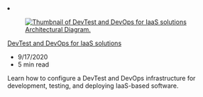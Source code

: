 <!-- This file is automatically generated by build/architectures/build_index.py. Any updates will be lost. -->

<!-- markdownlint-disable MD033 -->

<li class="grid-item item-column" data-categories="DevOps Management and Governance ">
<article class="card">
    <div class="card-header has-margin-bottom-none" aria-hidden="true">
        <figure class="image diagram has-height-175 has-overflow-hidden level">
            <a href="/azure/architecture/solution-ideas/articles/dev-test-iaas"><img src="/azure/architecture/browse/thumbs/dev-test-iaas.png" class="diagram" alt="Thumbnail of DevTest and DevOps for IaaS solutions Architectural Diagram." data-linktype="relative-path"></a>
        </figure>
    </div>
    <div class="card-content">
        <a class="card-content-title has-margin-top-none" href="/azure/architecture/solution-ideas/articles/dev-test-iaas">
            <p>DevTest and DevOps for IaaS solutions</p>
        </a>
        <ul class="card-content-metadata">
            <li>9/17/2020</li>
            <li>5 min read</li>
        </ul>
        <p class="card-content-description">Learn how to configure a DevTest and DevOps infrastructure for development, testing, and deploying IaaS-based software.</p>
        <div class="bottom-to-top-fade is-hidden-mobile"></div>
    </div>
</article>
</li>

